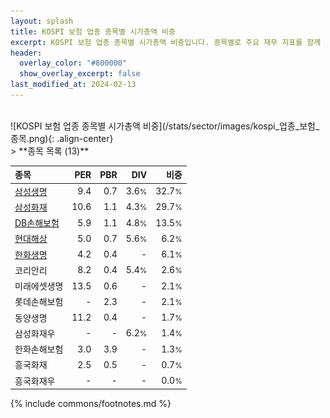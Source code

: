 ```yaml
---
layout: splash
title: KOSPI 보험 업종 종목별 시가총액 비중
excerpt: KOSPI 보험 업종 종목별 시가총액 비중입니다. 종목별로 주요 재무 지표를 함께 표시합니다.
header:
  overlay_color: "#800000"
  show_overlay_excerpt: false
last_modified_at: 2024-02-13
---
```

<br>
![KOSPI 보험 업종 종목별 시가총액 비중](/stats/sector/images/kospi_업종_보험_종목.png){: .align-center}
<br>
> **종목 목록 (13)**<a id="list"></a>

| **종목** | **PER** | **PBR** | **DIV** | **비중** |
| :------- | ------: | ------: | ------: | -------: |
| [삼성생명](/032830/) | 9.4 | 0.7 | 3.6<small>%</small> | 32.7<small>%</small> |
| [삼성화재](/000810/) | 10.6 | 1.1 | 4.3<small>%</small> | 29.7<small>%</small> |
| [DB손해보험](/005830/) | 5.9 | 1.1 | 4.8<small>%</small> | 13.5<small>%</small> |
| [현대해상](/001450/) | 5.0 | 0.7 | 5.6<small>%</small> | 6.2<small>%</small> |
| [한화생명](/088350/) | 4.2 | 0.4 | - | 6.1<small>%</small> |
| 코리안리 | 8.2 | 0.4 | 5.4<small>%</small> | 2.6<small>%</small> |
| 미래에셋생명 | 13.5 | 0.6 | - | 2.1<small>%</small> |
| 롯데손해보험 | - | 2.3 | - | 2.1<small>%</small> |
| 동양생명 | 11.2 | 0.4 | - | 1.7<small>%</small> |
| 삼성화재우 | - | - | 6.2<small>%</small> | 1.4<small>%</small> |
| 한화손해보험 | 3.0 | 3.9 | - | 1.3<small>%</small> |
| 흥국화재 | 2.5 | 0.5 | - | 0.7<small>%</small> |
| 흥국화재우 | - | - | - | 0.0<small>%</small> |

{% include commons/footnotes.md %}